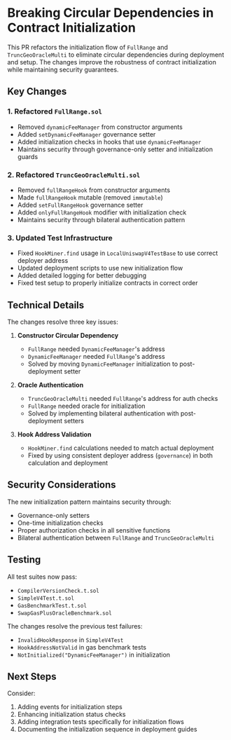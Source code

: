 # Breaking Circular Dependencies in Contract Initialization

This PR refactors the initialization flow of `FullRange` and `TruncGeoOracleMulti` to eliminate circular dependencies during deployment and setup. The changes improve the robustness of contract initialization while maintaining security guarantees.

## Key Changes

### 1. Refactored `FullRange.sol`
- Removed `dynamicFeeManager` from constructor arguments
- Added `setDynamicFeeManager` governance setter
- Added initialization checks in hooks that use `dynamicFeeManager`
- Maintains security through governance-only setter and initialization guards

### 2. Refactored `TruncGeoOracleMulti.sol`
- Removed `fullRangeHook` from constructor arguments
- Made `fullRangeHook` mutable (removed `immutable`)
- Added `setFullRangeHook` governance setter
- Added `onlyFullRangeHook` modifier with initialization check
- Maintains security through bilateral authentication pattern

### 3. Updated Test Infrastructure
- Fixed `HookMiner.find` usage in `LocalUniswapV4TestBase` to use correct deployer address
- Updated deployment scripts to use new initialization flow
- Added detailed logging for better debugging
- Fixed test setup to properly initialize contracts in correct order

## Technical Details

The changes resolve three key issues:

1. **Constructor Circular Dependency**
   - `FullRange` needed `DynamicFeeManager`'s address
   - `DynamicFeeManager` needed `FullRange`'s address
   - Solved by moving `DynamicFeeManager` initialization to post-deployment setter

2. **Oracle Authentication**
   - `TruncGeoOracleMulti` needed `FullRange`'s address for auth checks
   - `FullRange` needed oracle for initialization
   - Solved by implementing bilateral authentication with post-deployment setters

3. **Hook Address Validation**
   - `HookMiner.find` calculations needed to match actual deployment
   - Fixed by using consistent deployer address (`governance`) in both calculation and deployment

## Security Considerations

The new initialization pattern maintains security through:
- Governance-only setters
- One-time initialization checks
- Proper authorization checks in all sensitive functions
- Bilateral authentication between `FullRange` and `TruncGeoOracleMulti`

## Testing

All test suites now pass:
- `CompilerVersionCheck.t.sol`
- `SimpleV4Test.t.sol`
- `GasBenchmarkTest.t.sol`
- `SwapGasPlusOracleBenchmark.sol`

The changes resolve the previous test failures:
- `InvalidHookResponse` in `SimpleV4Test`
- `HookAddressNotValid` in gas benchmark tests
- `NotInitialized("DynamicFeeManager")` in initialization

## Next Steps

Consider:
1. Adding events for initialization steps
2. Enhancing initialization status checks
3. Adding integration tests specifically for initialization flows
4. Documenting the initialization sequence in deployment guides 